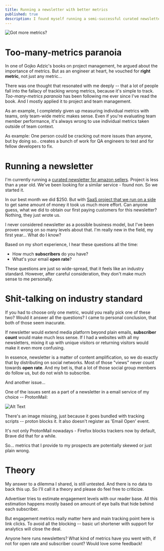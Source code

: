 ```yaml
---
title: Running a newsletter with better metrics
published: true
description: I found myself running a semi-successful curated newsletter. What metric should I base this business on? Thinking out-loud.
---
```


![Got more metrics?](https://thepracticaldev.s3.amazonaws.com/i/fbght261a12ooqebtekq.jpeg)

# Too-many-metrics paranoia
In one of Gojko Adzic's books on project management, he argued about the importance of metrics. But as an engineer at heart, he vouched for **right metric**, not just any metric...

There was one thought that resonated with me deeply -- that a lot of people fall into the fallacy of tracking wrong metrics, because it's simple to track. _Too-many-metrics paranoia_ has been following me ever since I've read the book. And I mostly applied it to project and team management. 

As an example, I completely given up measuring individual metrics with teams, only team-wide metric makes sense. Even if you're evaluating team member performance, it's always wrong to use individual metrics taken outside of team context.

As example: One person could be cracking out more issues than anyone, but by doing so.. creates a bunch of work for QA engineers to test and for fellow developers to fix.

# Running a newsletter
I'm currently running a [curated newsletter for amazon sellers](https://www.fbamonthly.com). Project is less than a year old. We've been looking for a similar service - found non. So we started it.

In our best month we did $250. But with [SaaS project that we run on a side](https://www.ashop.co) to get same amount of money it took us much more effort. Can anyone guess, what we did to obtain our first paying customers for this newsletter? Nothing, they just wrote us. 

I never considered newsletter as a possible business model, but I've been proven wrong on so many levels about that. I'm really new in the field, my first year... What do I know?

Based on my short experience, I hear these questions all the time:
- How much **subscribers** do you have? 
- What's your email **open rate**?

These questions are just so wide-spread, that it feels like an industry standard. However, after careful consideration, they don't make much sense to me personally.


# Shit-talking on industry standard
If you had to choose only one metric, would you really pick one of these two? Would it answer all the questions? I came to personal conclusion, that both of those seem inacurate.

If newsletter would extend media platform beyond plain emails, **subscriber count** would make much less sense. If I had a websites with all my newsletters, mixing it up with unique visitors or returning visitors would make it even more confusing.

In essence, newsletter is a matter of content amplification, so we do exactly that by distributing on social networks. Most of those "views" never count towards **open rate**. And my bet is, that a lot of those social group members do follow us, but do not wish to subscribe.

And another issue...

One of the issues sent as a part of a newsletter in a email service of my choice -- ProtonMail:

![Alt Text](https://thepracticaldev.s3.amazonaws.com/i/7vh41g0ug022rzyt4nur.png)

There's an image missing, just because it goes bundled with tracking scripts -- proton blocks it. It also doesn't register as 'Email Open' event.

It's not only ProtonMail nowadays - Firefox blocks trackers now by default, Brave did that for a while. 

So... metrics that I provide to my prospects are potentially skewed or just plain wrong.


# Theory

My answer to a dilemma I shared, is still untested. And there is no data to back this up. So I'll call it a theory and please do feel free to criticize.

Advertiser tries to estimate engagement levels with our reader base. All this estimation happens mostly based on amount of eye balls that hide behind each subscriber.

But engagement metrics really matter here and main tracking point here is link clicks. To avoid all the blocking -- basic url shortener with support for analytics will close the deal.

Anyone here runs newsletters? What kind of metrics have you went with, if not for open rate and subscriber count? Would love some feedback!